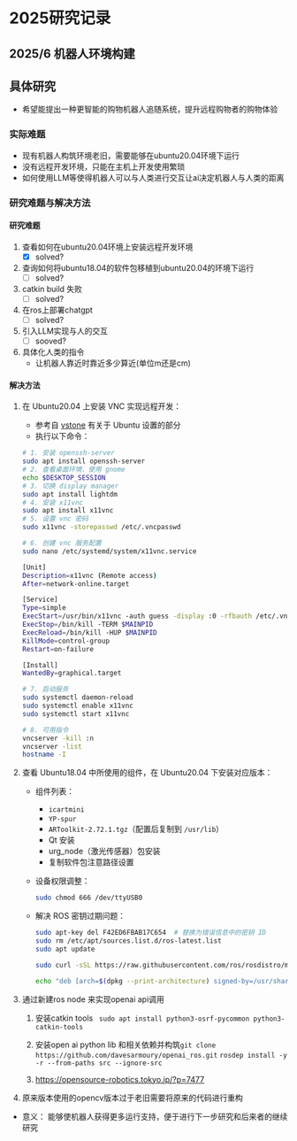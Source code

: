 # 2025研究记录

## 2025/6 机器人环境构建

## 具体研究

- 希望能提出一种更智能的购物机器人追随系统，提升远程购物者的购物体验

### 实际难题
  
- 现有机器人构筑环境老旧，需要能够在ubuntu20.04环境下运行
- 没有远程开发环境，只能在主机上开发使用繁琐
- 如何使用LLM等使得机器人可以与人类进行交互让ai决定机器人与人类的距离

### 研究难题与解决方法
  
#### 研究难题
  
1. 查看如何在ubuntu20.04环境上安装远程开发环境
    - [x] solved?
1. 查询如何将ubuntu18.04的软件包移植到ubuntu20.04的环境下运行
    - [ ] solved?
1. catkin build 失败
    - [ ] solved?
1. 在ros上部署chatgpt
    - [ ] solved?
1. 引入LLM实现与人的交互
    - [ ] sooved?
1. 具体化人类的指令
    - 让机器人靠近时靠近多少算近(单位m还是cm)

#### 解决方法
  
1. 在 Ubuntu20.04 上安装 VNC 实现远程开发：

      - 参考自 [vstone](https://vstoneofficial.github.io/lightrover_webdoc/setup/softwareSetupUbuntu/) 有关于 Ubuntu 设置的部分
      - 执行以下命令：

     ```bash
     # 1. 安装 openssh-server
     sudo apt install openssh-server
     # 2. 查看桌面环境，使用 gnome
     echo $DESKTOP_SESSION
     # 3. 切换 display manager
     sudo apt install lightdm
     # 4. 安装 x11vnc
     sudo apt install x11vnc
     # 5. 设置 vnc 密码
     sudo x11vnc -storepasswd /etc/.vncpasswd

     # 6. 创建 vnc 服务配置
     sudo nano /etc/systemd/system/x11vnc.service

     [Unit]
     Description=x11vnc (Remote access)
     After=network-online.target

     [Service]
     Type=simple
     ExecStart=/usr/bin/x11vnc -auth guess -display :0 -rfbauth /etc/.vncpasswd -rfbport 5900 -forever -loop -noxdamage -repeat -shared
     ExecStop=/bin/kill -TERM $MAINPID
     ExecReload=/bin/kill -HUP $MAINPID
     KillMode=control-group
     Restart=on-failure

     [Install]
     WantedBy=graphical.target

     # 7. 启动服务
     sudo systemctl daemon-reload
     sudo systemctl enable x11vnc
     sudo systemctl start x11vnc

     # 8. 可用指令
     vncserver -kill :n
     vncserver -list
     hostname -I
     ```

1. 查看 Ubuntu18.04 中所使用的组件，在 Ubuntu20.04 下安装对应版本：

   - 组件列表：
     - `icartmini`
     - `YP-spur`
     - `ARToolkit-2.72.1.tgz`（配置后复制到 `/usr/lib`）
     - Qt 安装
     - urg_node（激光传感器）包安装
     - 复制软件包注意路径设置
   - 设备权限调整：

     ```bash
     sudo chmod 666 /dev/ttyUSB0
     ```

   - 解决 ROS 密钥过期问题：

     ```bash
     sudo apt-key del F42ED6FBAB17C654  # 替换为错误信息中的密钥 ID
     sudo rm /etc/apt/sources.list.d/ros-latest.list
     sudo apt update

     sudo curl -sSL https://raw.githubusercontent.com/ros/rosdistro/master/ros.key -o /usr/share/keyrings/ros-archive-keyring.gpg

     echo "deb [arch=$(dpkg --print-architecture) signed-by=/usr/share/keyrings/ros-archive-keyring.gpg] http://packages.ros.org/ros/ubuntu $(. /etc/os-release && echo $UBUNTU_CODENAME) main" | sudo tee /etc/apt/sources.list.d/ros-latest.list > /dev/null
     ```

1. 通过新建ros node 来实现openai api调用
   1. 安装catkin tools ` sudo apt install python3-osrf-pycommon python3-catkin-tools`

   1. 安装open ai python lib 和相关依赖并构筑`git clone https://github.com/davesarmoury/openai_ros.git`
  `rosdep install -y -r --from-paths src --ignore-src`
   1. <https://opensource-robotics.tokyo.jp/?p=7477>

1. 原来版本使用的opencv版本过于老旧需要将原来的代码进行重构

- 意义： 能够使机器人获得更多运行支持，便于进行下一步研究和后来者的继续研究
